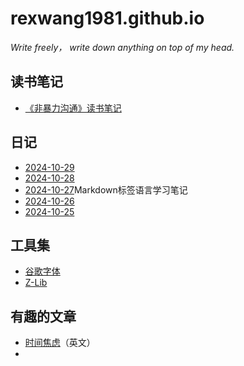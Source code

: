 # rexwang1981.github.io
_Write freely， write down anything on top of my head._

## 读书笔记
* [《非暴力沟通》读书笔记](https://www.toutiao.com/article/7429707685110481418/?log_from=3f02b4955e25d_1729949861986)


## 日记
* [2024-10-29]()
* [2024-10-28]()
* [2024-10-27](https://github.com/RexWang1981/rexwang1981.github.io/blob/main/Docs/2024-10-27%20Rex%E4%B8%AA%E4%BA%BA%E7%AC%94%E8%AE%B0.md)Markdown标签语言学习笔记
* [2024-10-26](https://github.com/RexWang1981/rexwang1981.github.io/blob/main/2024_10_26.md)
* [2024-10-25]()


## 工具集
* [谷歌字体](https://fonts.google.com/specimen/Open+Sans)
* [Z-Lib](https://zh.z-lib.gs/)


## 有趣的文章
* [时间焦虑](https://nesslabs.com/time-anxiety)（英文）
* 
